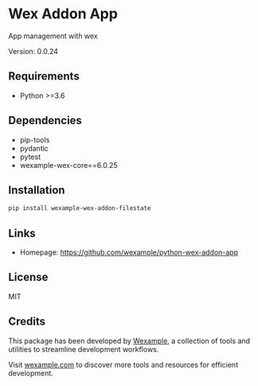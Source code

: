# Wex Addon App

App management with wex

Version: 0.0.24

## Requirements

- Python >=3.6

## Dependencies

- pip-tools
- pydantic
- pytest
- wexample-wex-core==6.0.25

## Installation

```bash
pip install wexample-wex-addon-filestate
```

## Links

- Homepage: https://github.com/wexample/python-wex-addon-app

## License

MIT
## Credits

This package has been developed by [Wexample](https://wexample.com), a collection of tools and utilities to streamline development workflows.

Visit [wexample.com](https://wexample.com) to discover more tools and resources for efficient development.